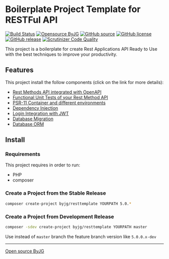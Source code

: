 # Boilerplate Project Template for RESTFul API

[![Build Status](https://github.com/byjg/php-rest-template/actions/workflows/phpunit.yml/badge.svg?branch=master)](https://github.com/byjg/php-rest-template/actions/workflows/phpunit.yml)
[![Opensource ByJG](https://img.shields.io/badge/opensource-byjg-success.svg)](http://opensource.byjg.com)
[![GitHub source](https://img.shields.io/badge/Github-source-informational?logo=github)](https://github.com/byjg/php-rest-template/)
[![GitHub license](https://img.shields.io/github/license/byjg/php-rest-template.svg)](https://opensource.byjg.com/opensource/licensing.html)
[![GitHub release](https://img.shields.io/github/release/byjg/php-rest-template.svg)](https://github.com/byjg/php-rest-template/releases/)
[![Scrutinizer Code Quality](https://scrutinizer-ci.com/g/byjg/php-rest-template/badges/quality-score.png?b=master)](https://scrutinizer-ci.com/g/byjg/php-rest-template/?branch=master)

This project is a boilerplate for create Rest Applications API Ready to Use with the best techniques to improve your productivity.

## Features

This project install the follow components (click on the link for more details):

- [Rest Methods API integrated with OpenAPI](docs/rest.md)
- [Functional Unit Tests of your Rest Method API](docs/functional_tests.md)
- [PSR-11 Container and different environments](docs/psr11.md)
- [Dependency Injection](docs/psr11_di.md)
- [Login Integration with JWT](docs/login.md)
- [Database Migration](docs/migration.md)
- [Database ORM](docs/orm.md)

## Install

### Requirements

This project requires in order to run:

- PHP
- composer

### Create a Project from the Stable Release

```bash
composer create-project byjg/resttemplate YOURPATH 5.0.*
```

### Create a Project from Development Release

```bash
composer -sdev create-project byjg/resttemplate YOURPATH master
```

Use instead of `master` branch the feature branch version like `5.0.0.x-dev` 


----
[Open source ByJG](http://opensource.byjg.com)
